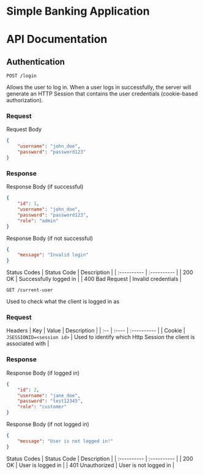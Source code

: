 # Simple Banking Application

# API Documentation

## Authentication
`POST /login`

Allows the user to log in. When a user logs in successfully, the server will generate an HTTP Session that contains the user credentials (cookie-based authorization).

### Request
Request Body
```json
{
    "username": "john_doe",
    "password": "password123"
}
```

### Response
Response Body (if successful)
```json
{
    "id": 1,
    "username": "john_doe",
    "password": "password123",
    "role": "admin"
}
```

Response Body (if not successful)
```json
{
    "message": "Invalid login"
}
```

Status Codes
| Status Code | Description |
| :---------- | :---------- |
| 200 OK | Successfully logged in |
| 400 Bad Request | Invalid credentials |

`GET /current-user`

Used to check what the client is logged in as

### Request
Headers
| Key | Value | Description |
| :-- | :---- | :---------- |
| Cookie | `JSESSIONID=<session id>` | Used to identify which Http Session the client is associated with |

### Response
Response Body (if logged in)
```json
{
    "id": 2,
    "username": "jane_doe",
    "password": "test12345",
    "role": "customer"
}
```

Response Body (if not logged in)
```json
{
    "message": "User is not logged in!"
}
```

Status Codes
| Status Code | Description |
| :---------- | :---------- |
| 200 OK | User is logged in |
| 401 Unauthorized | User is not logged in |